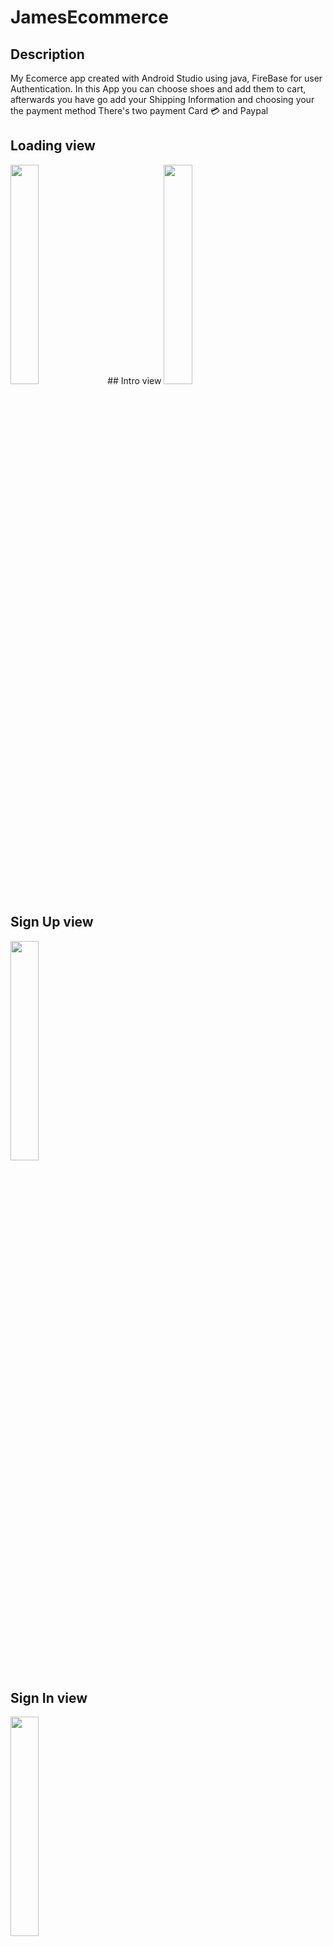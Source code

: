 # JamesEcommerce

## Description
My Ecomerce app created with Android Studio  using java, FireBase for user Authentication.
In this App you can choose shoes and add them to cart, afterwards you have go add your Shipping
Information and choosing your the payment method
There's two payment Card 💳 and Paypal 

## Loading view
<img src="/images/loading.jpg" width=30%>
## Intro view
<img src="/images/intro.jpg" width=30%>

## Sign Up view
<img src="/images/signup.jpg" width=30%>

## Sign In view
<img src="/images/signin.jpg" width=30%>

## Home view
<img src="/images/home.jpg" width=30%>

## Search view
<img src="/images/search.jpg" width=30%>

## cart view
<img src="/images/cart.jpg" width=30%>

## Shipping view
<img src="/images/shipping.jpg" width=30%>

## Payment Method view
<img src="/images/payment_method.jpg" width=30%>

## Card Payment view
<img src="/images/card_payment.jpg" width=30%>
